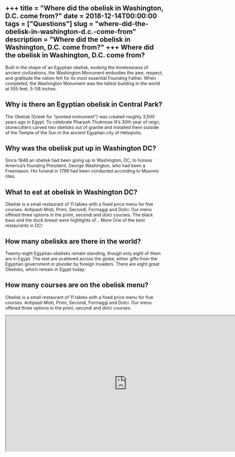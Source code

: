 +++
title = "Where did the obelisk in Washington, D.C. come from?"
date = 2018-12-14T00:00:00
tags = ["Questions"]
slug = "where-did-the-obelisk-in-washington-d.c.-come-from"
description = "Where did the obelisk in Washington, D.C. come from?"
+++
Where did the obelisk in Washington, D.C. come from?
----------------------------------------------------

Built in the shape of an Egyptian obelisk, evoking the timelessness of ancient civilizations, the Washington Monument embodies the awe, respect, and gratitude the nation felt for its most essential Founding Father. When completed, the Washington Monument was the tallest building in the world at 555 feet, 5-1/8 inches.

Why is there an Egyptian obelisk in Central Park?
-------------------------------------------------

The Obelisk (Greek for “pointed instrument”) was created roughly 3,500 years ago in Egypt. To celebrate Pharaoh Thutmose III’s 30th year of reign, stonecutters carved two obelisks out of granite and installed them outside of the Temple of the Sun in the ancient Egyptian city of Heliopolis.

Why was the obelisk put up in Washington DC?
--------------------------------------------

Since 1848 an obelisk had been going up in Washington, DC, to honour America’s founding President, George Washington, who had been a Freemason. His funeral in 1799 had been conducted according to Masonic rites.

What to eat at obelisk in Washington DC?
----------------------------------------

Obelisk is a small restaurant of 11 tables with a fixed price menu for five courses. Antipasti Misti, Primi, Secondi, Formaggi and Dolci. Our menu offered three options in the primi, secondi and dolci courses. The black bass and the duck breast were highlights of… More One of the best restaurants in DC!

How many obelisks are there in the world?
-----------------------------------------

Twenty-eight Egyptian obelisks remain standing, though only eight of them are in Egypt. The rest are scattered across the globe, either gifts from the Egyptian government or plunder by foreign invaders. There are eight great Obelisks, which remain in Egypt today:

How many courses are on the obelisk menu?
-----------------------------------------

Obelisk is a small restaurant of 11 tables with a fixed price menu for five courses. Antipasti Misti, Primi, Secondi, Formaggi and Dolci. Our menu offered three options in the primi, secondi and dolci courses.

<iframe allow="accelerometer; autoplay; clipboard-write; encrypted-media; gyroscope; picture-in-picture" allowfullscreen="" class="__youtube_prefs__  epyt-is-override  no-lazyload" data-no-lazy="1" data-origheight="433" data-origwidth="770" data-skipgform_ajax_framebjll="" height="433" id="_ytid_16163" loading="lazy" src="https://www.youtube.com/embed/y5FiFq6jd-k?enablejsapi=1&autoplay=0&cc_load_policy=0&cc_lang_pref=&iv_load_policy=1&loop=0&modestbranding=0&rel=1&fs=1&playsinline=0&autohide=2&theme=dark&color=red&controls=1&" title="YouTube player" width="770"></iframe>